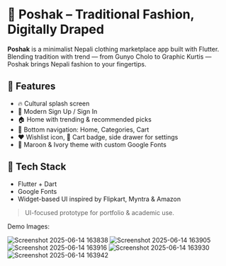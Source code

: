 # 👘 Poshak – Traditional Fashion, Digitally Draped

**Poshak** is a minimalist Nepali clothing marketplace app built with Flutter.  
Blending tradition with trend — from Gunyo Cholo to Graphic Kurtis — Poshak brings Nepali fashion to your fingertips.

## 🧵 Features
- 🔥 Cultural splash screen  
- 👤 Modern Sign Up / Sign In  
- 🏠 Home with trending & recommended picks  
- 🧭 Bottom navigation: Home, Categories, Cart  
- ❤️ Wishlist icon, 🛒 Cart badge, side drawer for settings  
- 🎨 Maroon & Ivory theme with custom Google Fonts

## 🚀 Tech Stack
- Flutter + Dart  
- Google Fonts  
- Widget-based UI inspired by Flipkart, Myntra & Amazon

> UI-focused prototype for portfolio & academic use.

Demo Images:

![Screenshot 2025-06-14 163838](https://github.com/user-attachments/assets/adbb6663-f97f-4b2f-9a9f-3266d8090667)
![Screenshot 2025-06-14 163905](https://github.com/user-attachments/assets/5b74558f-ff49-4677-ae0f-dcf6f0288fad)
![Screenshot 2025-06-14 163916](https://github.com/user-attachments/assets/310b0465-9eb5-4421-b4ea-83bcdd86a7d2)
![Screenshot 2025-06-14 163930](https://github.com/user-attachments/assets/25c76ad1-b156-4f15-8b21-2e249c0ffe57)
![Screenshot 2025-06-14 163942](https://github.com/user-attachments/assets/85298fbc-9125-4b4c-8e9e-b5cd2c68ff4c)
